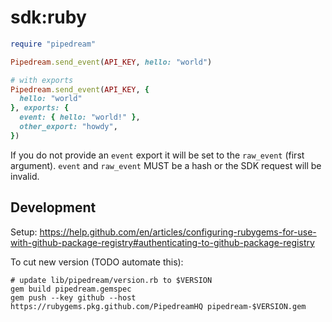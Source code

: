 # sdk:ruby

```ruby
require "pipedream"

Pipedream.send_event(API_KEY, hello: "world")

# with exports
Pipedream.send_event(API_KEY, {
  hello: "world"
}, exports: {
  event: { hello: "world!" },
  other_export: "howdy",
})
```

If you do not provide an `event` export it will be set to the `raw_event` (first argument).  `event` and `raw_event` MUST be a hash or the SDK request will be invalid.

## Development

Setup: https://help.github.com/en/articles/configuring-rubygems-for-use-with-github-package-registry#authenticating-to-github-package-registry

To cut new version (TODO automate this):

```
# update lib/pipedream/version.rb to $VERSION
gem build pipedream.gemspec
gem push --key github --host https://rubygems.pkg.github.com/PipedreamHQ pipedream-$VERSION.gem
```
